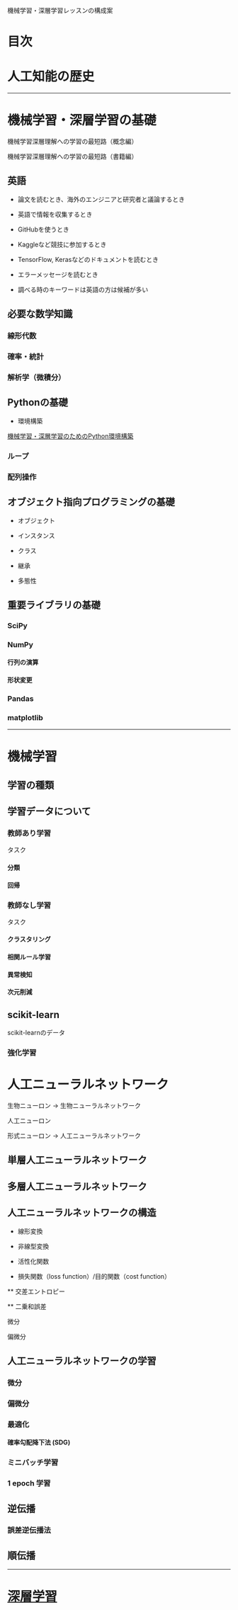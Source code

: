 機械学習・深層学習レッスンの構成案

# 目次

# 人工知能の歴史

----

# 機械学習・深層学習の基礎

機械学習深層理解への学習の最短路（概念編）

機械学習深層理解への学習の最短路（書籍編）

## 英語

* 論文を読むとき、海外のエンジニアと研究者と議論するとき

* 英語で情報を収集するとき

* GitHubを使うとき

* Kaggleなど競技に参加するとき

* TensorFlow, Kerasなどのドキュメントを読むとき

* エラーメッセージを読むとき

* 調べる時のキーワードは英語の方は候補が多い

## 必要な数学知識

### 線形代数

### 確率・統計

### 解析学（微積分）

## Pythonの基礎

* 環境構築

[機械学習・深層学習のためのPython環境構築](https://kokensha.xyz/ml/anaconda-install-to-pc-for-machine-learning-and-deep-learning/)

### ループ

### 配列操作

## オブジェクト指向プログラミングの基礎

* オブジェクト

* インスタンス

* クラス

* 継承

* 多態性

## 重要ライブラリの基礎

### SciPy

### NumPy

#### 行列の演算

#### 形状変更

### Pandas

### matplotlib

----

# 機械学習

## 学習の種類

## 学習データについて

### 教師あり学習

タスク

#### 分類

#### 回帰

### 教師なし学習

タスク

#### クラスタリング

#### 相関ルール学習

#### 異常検知

#### 次元削減

## scikit-learn

scikit-learnのデータ

### 強化学習

# 人工ニューラルネットワーク

生物ニューロン -> 生物ニューラルネットワーク

人工ニューロン

形式ニューロン -> 人工ニューラルネットワーク

## 単層人工ニューラルネットワーク

## 多層人工ニューラルネットワーク

## 人工ニューラルネットワークの構造

* 線形変換

* 非線型変換

* 活性化関数

* 損失関数（loss function）/目的関数（cost function）

** 交差エントロピー

** 二乗和誤差

微分

偏微分

## 人工ニューラルネットワークの学習

### 微分

### 偏微分

### 最適化

#### 確率勾配降下法 (SDG)

### ミニバッチ学習

### 1 epoch 学習

## 逆伝播

### 誤差逆伝播法

## 順伝播


----

# [深層学習](deeplearning.md)



